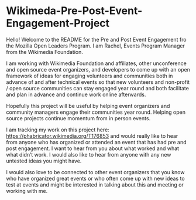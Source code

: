 # Wikimeda-Pre-Post-Event-Engagement-Project
Hello!
Welcome to the README for the Pre and Post Event Engagement fro the Mozilla Open Leaders Program. I am Rachel, Events Program Manager from the Wikimedia Foundation.

 I am working with Wikimedia Foundation and affiliates, other unconference and open source event organizers, and developers to come up with an open framework of ideas for engaging volunteers and communities both in advance of and after technical events so that new volunteers and non-profit / open source communities can stay engaged year round and both facilitate and plan in advance and continue work online afterwards.

Hopefully this project will be useful by helping event organizers and community managers engage their communities year round. Helping open source projects continue momentum from in person events. 

I am tracking my work on this project here: https://phabricator.wikimedia.org/T176853 and would really like to hear from anyone who has organized or attended an event that has had pre and post engagement. I want to hear from you about what worked and what what didn’t work. I would also like to hear from anyone with any new untested ideas you might have.

I would also love to be connected to other event organizers that you know who have organized great events or who often come up with new ideas to test at events and might be interested in talking about this and meeting or working with me. 
